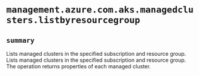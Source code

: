 # `management.azure.com.aks.managedclusters.listbyresourcegroup`

## `summary`
Lists managed clusters in the specified subscription and resource group. Lists managed clusters in the specified subscription and resource group. The operation returns properties of each managed cluster.


